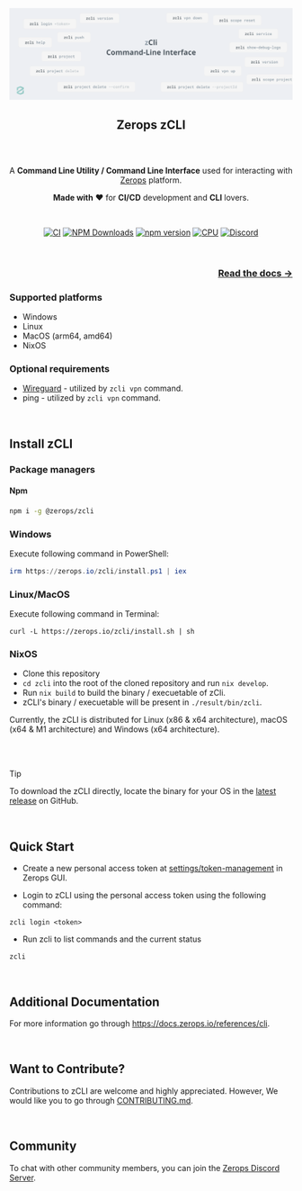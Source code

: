 ![Zerops](https://github.com/zeropsio/recipe-shared-assets/blob/main/covers/svg/cover-zcli.svg)

<h2 align="center">
   Zerops zCLI
  <br/>
  <br/>
</h2>

<p align="center">
  <br/>
   A <b>Command Line Utility / Command Line Interface</b> used for interacting with <a href="https://zerops.io/" target="_blank">Zerops</a> platform.
  <br/>
</p>

<p align="center">
<b>Made with</b> ❤️ for <b>CI/CD</b> development and <b>CLI</b> lovers.
<br/>
</p>

<br />

<div align="center">

[![CI](https://img.shields.io/github/actions/workflow/status/zeropsio/zcli/main.yml?labelColor=EDEFF3&color=8F9DA8)](https://github.com/zeropsio/zcli/actions/workflows/ci.yml)
[![NPM Downloads](https://img.shields.io/npm/d18m/%40zerops%2Fzcli?labelColor=EDEFF3&color=8F9DA8)](https://www.npmjs.com/package/@zerops/zcli)
[![npm version](https://img.shields.io/badge/dynamic/json?color=8F9DA8&labelColor=EDEFF3&label=@zerops/zcli&query=version&url=https%3A%2F%2Fbadge.fury.io%2Fjs%2F@zerops%252Fzcli.json)](https://badge.fury.io/js/@zerops%2Fzcli)
[![CPU](https://img.shields.io/badge/CPU-x86%2C%20x64%2C%20ARM%2C%20ARM64-8F9DA8?labelColor=EDEFF3)](https://docs.abblix.com/docs/technical-requirements)
[![Discord](https://img.shields.io/discord/735781031147208777?labelColor=EDEFF3&color=8F9DA8)](https://discord.gg/xxzmJSDKPT)

</div>

<br/>

<h3 align="end">
<a href="https://docs.zerops.io/" target="_blank">Read the docs →</a>
<br/>
</h3>

### Supported platforms

- Windows
- Linux
- MacOS (arm64, amd64)
- NixOS

### Optional requirements

- [Wireguard](https://www.wireguard.com/install/) - utilized by `zcli vpn` command.
- ping - utilized by `zcli vpn` command.


<br/>


## Install zCLI

### Package managers

#### Npm

```sh
npm i -g @zerops/zcli
```

### Windows

Execute following command in PowerShell:

```powershell
irm https://zerops.io/zcli/install.ps1 | iex
```

### Linux/MacOS

Execute following command in Terminal:

```shell
curl -L https://zerops.io/zcli/install.sh | sh
```

### NixOS

- Clone this repository
- `cd zcli` into the root of the cloned repository and run `nix develop`.
- Run `nix build` to build the binary / execuetable of zCli.
- zCLI's binary / execuetable will be present in `./result/bin/zcli`.

Currently, the zCLI is distributed for Linux (x86 & x64 architecture), macOS (x64 & M1 architecture) and Windows (x64 architecture).



<br/>

<br/>


> [!TIP]
> To download the zCLI directly, locate the binary for your OS in the [latest release](https://github.com/zeropsio/zcli/releases/latest/) on GitHub.


<br/>


## Quick Start

- Create a new personal access token at [settings/token-management](http://app.zerops.io/settings/token-management) in Zerops GUI.

- Login to zCLI using the personal access token using the following command:

```Shell
zcli login <token>
```

- Run zcli to list commands and the current status

```Shell
zcli
```


<br/>



## Additional Documentation

For more information go through https://docs.zerops.io/references/cli.


<br/>


## Want to Contribute?

Contributions to zCLI are welcome and highly appreciated. However, We would like you to go through [CONTRIBUTING.md](https://github.com/zeropsio/zcli/blob/main/CONTRIBUTING.md).


<br/>

## Community

To chat with other community members, you can join the [Zerops Discord Server](https://discord.gg/xxzmJSDKPT).
